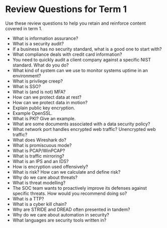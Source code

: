 # Review Questions for Term 1

Use these review questions to help you retain and reinforce content covered in term 1.

- What is information assurance?
- What is a security audit?
- If a business has no security standard, what is a good one to start with?
- What compliance deals with credit card information?
- You need to quickly audit a client company against a specific NIST standard. What do you do?
- What kind of system can we use to monitor systems uptime in an environment?
- What is privilege creep?
- What is SSO?
- What is (and is not) MFA?
- How can we protect data at rest?
- How can we protect data in motion?
- Explain public key encryption.
- Example OpenSSL.
- What is PKI? Give an example.
- What are some documents associated with a data security policy?
- What network port handles encrypted web traffic? Unencrypted web traffic?
- What does Wireshark do?
- What is promiscuous mode?
- What is PCAP/WinPCAP?
- What is traffic mirroring?
- What is an IPS and an IDS?
- How is encryption used offensively?
- What is risk? How can we calculate and define risk?
- Why do we care about threats?
- What is threat modelling?
- The SOC team wants to proactively improve its defenses against specific threats. How would you recommend doing so?
- What is a TTP?
- What is a cyber kill chain?
- Why are STRIDE and DREAD often presented in tandem?
- Why do we care about automation in security?
- What languages are security tools written in?
